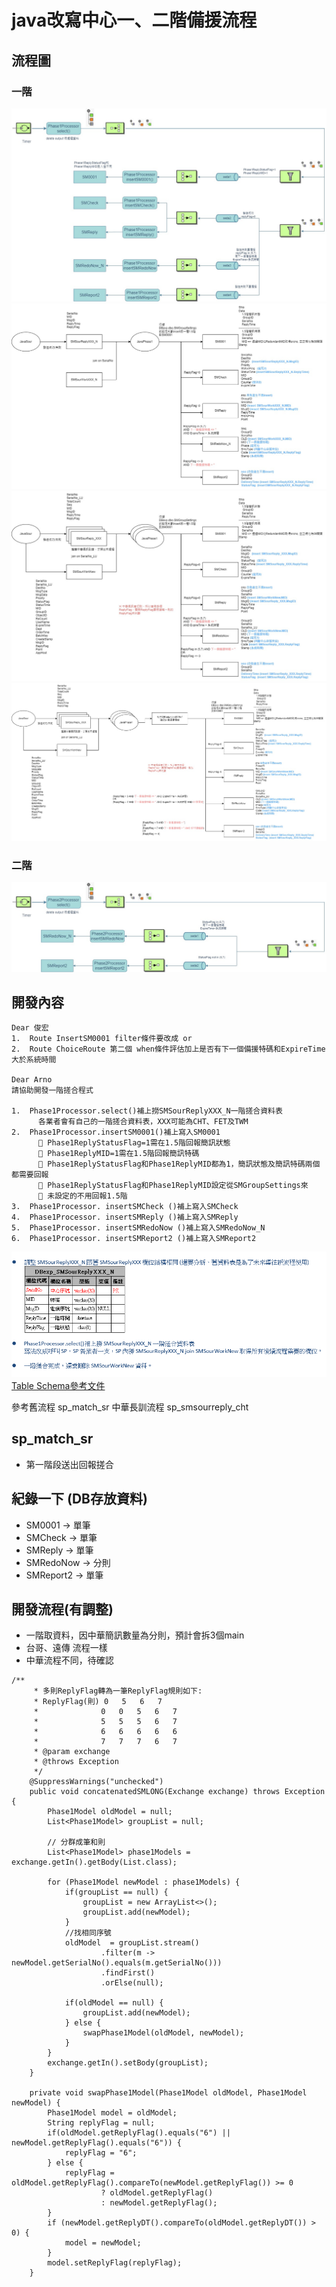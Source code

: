 #  java改寫中心一、二階備援流程

## 流程圖
### 一階
![](流程圖/一階備援程式.jpg)![img.png](流程圖/一階備援流程.png)![img.png](流程圖/一階備援詳細流程(所有業者整合版).png)![img.png](流程圖/一階備援詳細流程(所有業者整合版).jpg)
### 二階
![](流程圖/二階備援程式.jpg)

## 開發內容
```
Dear 俊宏
1.	Route InsertSM0001 filter條件要改成 or
2.	Route ChoiceRoute 第二個 when條件評估加上是否有下一個備援特碼和ExpireTime大於系統時間

Dear Arno
請協助開發一階搓合程式

1.	Phase1Processor.select()補上撈SMSourReplyXXX_N一階搓合資料表
      各業者會有自己的一階搓合資料表，XXX可能為CHT、FET及TWM
2.	Phase1Processor.insertSM0001()補上寫入SM0001
      	Phase1ReplyStatusFlag=1需在1.5階回報簡訊狀態
      	Phase1ReplyMID=1需在1.5階回報簡訊特碼
      	Phase1ReplyStatusFlag和Phase1ReplyMID都為1，簡訊狀態及簡訊特碼兩個都需要回報
      	Phase1ReplyStatusFlag和Phase1ReplyMID設定從SMGroupSettings來
      	未設定的不用回報1.5階
3.	Phase1Processor. insertSMCheck ()補上寫入SMCheck
4.	Phase1Processor. insertSMReply ()補上寫入SMReply
5.	Phase1Processor. insertSMRedoNow ()補上寫入SMRedoNow_N
6.	Phase1Processor. insertSMReport2 ()補上寫入SMReport2
```
![img.png](流程圖/開發項目.png)
[Table Schema參考文件](https://drive.mitake.com.tw/oo/r/x9EPINhvTVY7sfK7Rjv6heRyTBuae4El#tid=4)

參考舊流程 sp_match_sr
中華長訓流程 sp_smsourreply_cht

## sp_match_sr
* 第一階段送出回報搓合

## 紀錄一下 (DB存放資料)
* SM0001 -> 單筆
* SMCheck -> 單筆
* SMReply -> 單筆
* SMRedoNow -> 分則
* SMReport2 -> 單筆

## 開發流程(有調整)
* 一階取資料，因中華簡訊數量為分則，預計會拆3個main 
* 台哥、遠傳 流程一樣
* 中華流程不同，待確認

```
/**
     * 多則ReplyFlag轉為一筆ReplyFlag規則如下:
     * ReplyFlag(則)	0	5	6	7
     *              0	0	5	6	7
     *              5	5	5	6	7
     *              6	6	6	6	6
     *              7	7	7	6	7
     * @param exchange
     * @throws Exception
     */
	@SuppressWarnings("unchecked")
	public void concatenatedSMLONG(Exchange exchange) throws Exception {
        Phase1Model oldModel = null;
        List<Phase1Model> groupList = null;
        
		// 分群成筆和則
		List<Phase1Model> phase1Models = exchange.getIn().getBody(List.class);

        for (Phase1Model newModel : phase1Models) {
            if(groupList == null) {
                groupList = new ArrayList<>();
                groupList.add(newModel);
            }            
            //找相同序號
            oldModel  = groupList.stream()
                    .filter(m -> newModel.getSerialNo().equals(m.getSerialNo()))
                    .findFirst()
                    .orElse(null);

            if(oldModel == null) {
                groupList.add(newModel);
            } else {
                swapPhase1Model(oldModel, newModel);
            }
        }
		exchange.getIn().setBody(groupList);
	}

    private void swapPhase1Model(Phase1Model oldModel, Phase1Model newModel) {
        Phase1Model model = oldModel;
        String replyFlag = null;
        if(oldModel.getReplyFlag().equals("6") || newModel.getReplyFlag().equals("6")) {
            replyFlag = "6";
        } else {
            replyFlag = oldModel.getReplyFlag().compareTo(newModel.getReplyFlag()) >= 0
                    ? oldModel.getReplyFlag()
                    : newModel.getReplyFlag();
        }
        if (newModel.getReplyDT().compareTo(oldModel.getReplyDT()) > 0) {
            model = newModel;
        }
        model.setReplyFlag(replyFlag);
    }
```